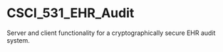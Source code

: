 # CSCI_531_EHR_Audit
Server and client functionality for a cryptographically secure EHR audit system.
